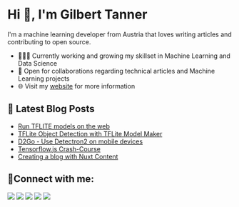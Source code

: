 # Hi 👋, I'm Gilbert Tanner

I'm a machine learning developer from Austria that loves writing articles and contributing to open source.

- 👨🏽‍💻 Currently working and growing my skillset in Machine Learning and Data Science
- 🤝 Open for collaborations regarding technical articles and Machine Learning projects
- 🌐 Visit my [website](https://gilberttanner.com) for more information

## 📕 Latest Blog Posts
<!-- BLOG-POST-LIST:START -->
- [Run TFLITE models on the web](https://gilberttanner.com/blog/run-tflite-models-on-the-web)
- [TFLite Object Detection with TFLite Model Maker](https://gilberttanner.com/blog/tflite-model-maker-object-detection)
- [D2Go - Use Detectron2 on mobile devices](https://gilberttanner.com/blog/d2go-use-detectron2-on-mobile-devices)
- [Tensorflow.js Crash-Course](https://gilberttanner.com/blog/tensorflow-js-crash-course)
- [Creating a blog with Nuxt Content](https://gilberttanner.com/blog/creating-a-blog-with-nuxt-content)
<!-- BLOG-POST-LIST:END -->

## 🤝Connect with me:

<p align = "center">

[<img src ="https://img.shields.io/badge/website-%23.svg?&style=for-the-badge&logo=&logoColor=white%22&color=black">](https://gilberttanner.com)
[<img src="https://img.shields.io/badge/twitter-%231DA1F2.svg?&style=for-the-badge&logo=twitter&logoColor=white&color=black" />](https://twitter.com/tanner__gilbert) 
[<img src="https://img.shields.io/badge/LinkedIn-%2312100E.svg?&style=for-the-badge&logo=linkedin&logoColor=white&color=black" />](https://www.linkedin.com/in/gilbert-tanner/)
[<img src="https://img.shields.io/badge/YouTube-%2312100E.svg?&style=for-the-badge&logo=youtube&logoColor=white&color=black" />](https://www.youtube.com/c/GilbertTanner)
[<img src="https://img.shields.io/badge/Instagram-%2312100E.svg?&style=for-the-badge&logo=instagram&logoColor=white&color=black" />](https://www.instagram.com/gilbert__tanner/)
</p>
